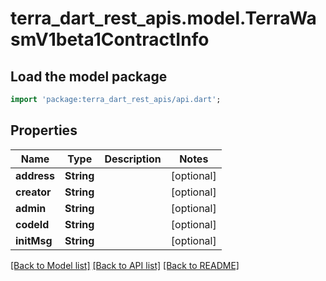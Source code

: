 # terra_dart_rest_apis.model.TerraWasmV1beta1ContractInfo

## Load the model package
```dart
import 'package:terra_dart_rest_apis/api.dart';
```

## Properties
Name | Type | Description | Notes
------------ | ------------- | ------------- | -------------
**address** | **String** |  | [optional] 
**creator** | **String** |  | [optional] 
**admin** | **String** |  | [optional] 
**codeId** | **String** |  | [optional] 
**initMsg** | **String** |  | [optional] 

[[Back to Model list]](../README.md#documentation-for-models) [[Back to API list]](../README.md#documentation-for-api-endpoints) [[Back to README]](../README.md)


